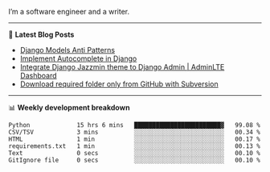 I’m a software engineer and a writer.

-------

📕 **Latest Blog Posts**
<!-- BLOG-POST-LIST:START -->
- [Django Models Anti Patterns](https://dev.to/thearjun/django-models-anti-patterns-1ma1)
- [Implement Autocomplete in Django](https://dev.to/thearjun/implement-autocomplete-in-django-3h20)
- [Integrate Django Jazzmin theme to Django Admin | AdminLTE Dashboard](https://dev.to/thearjun/integrate-django-jazzmin-theme-to-django-admin-adminlte-dashboard-5aao)
- [Download required folder only from GitHub with Subversion](https://dev.to/thearjun/download-required-folder-only-from-github-with-subversion-2gpc)
<!-- BLOG-POST-LIST:END -->

-------

📊 **Weekly development breakdown**
<!--START_SECTION:waka-->

```text
Python             15 hrs 6 mins   ████████████████████████▓   99.08 %
CSV/TSV            3 mins          ░░░░░░░░░░░░░░░░░░░░░░░░░   00.34 %
HTML               1 min           ░░░░░░░░░░░░░░░░░░░░░░░░░   00.17 %
requirements.txt   1 min           ░░░░░░░░░░░░░░░░░░░░░░░░░   00.13 %
Text               0 secs          ░░░░░░░░░░░░░░░░░░░░░░░░░   00.10 %
GitIgnore file     0 secs          ░░░░░░░░░░░░░░░░░░░░░░░░░   00.10 %
```

<!--END_SECTION:waka-->
<img src='https://profile-counter.glitch.me/thearjun/count.svg' width='0px'>
